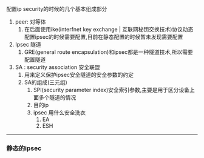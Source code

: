 配置ip security的时候的几个基本组成部分
1.  peer: 对等体
	1. 在后面使用ike(interfnet key exchange | 互联网秘钥交换技术)协议动态配置ipsec的时候需要配置,目前在静态配置的时候暂未发现需要配置
2.  Ipsec 隧道 
	1.  GRE(general route encapsulation)和ipsec都是一种隧道技术,所以需要配置隧道
3.  SA : security association 安全联盟 
	1.  用来定义保护ipsec安全隧道的安全参数的约定
	2.  SA的组成(三元组)
		1.  SPI(security parameter index)安全索引参数,主要是用于区分设备上面多个隧道的情况
		2.  目的ip
		3.  ipsec 用什么安全洗衣
			1.  EA 
			2.  ESH
---
### 静态的ipsec
```Huawei

```